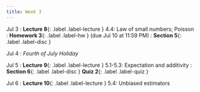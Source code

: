 ```yaml
---
title: Week 3
---
```


Jul 3
: **Lecture 8**{: .label .label-lecture } 4.4: Law of small numbers; Poisson
: **Homework 3**{: .label .label-hw } (due Jul 10 at 11:59 PM)
: **Section 5**{: .label .label-disc }

Jul 4
: *Fourth of July Holiday*


Jul 5
: **Lecture 9**{: .label .label-lecture } 5.1-5.3: Expectation and additivity
: **Section 6**{: .label .label-disc } **Quiz 2**{: .label .label-quiz }

Jul 6
: **Lecture 10**{: .label .label-lecture } 5.4: Unbiased estimators
